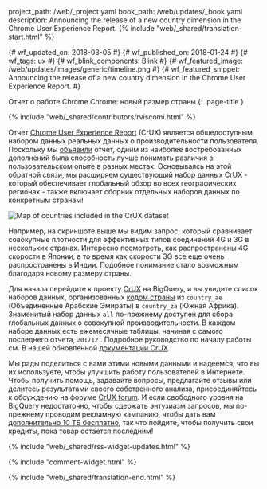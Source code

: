 project_path: /web/_project.yaml
book_path: /web/updates/_book.yaml
description: Announcing the release of a new country dimension in the Chrome User Experience Report.
{% include "web/_shared/translation-start.html" %}

{# wf_updated_on: 2018-03-05 #}
{# wf_published_on: 2018-01-24 #}
{# wf_tags: ux #}
{# wf_blink_components: Blink #}
{# wf_featured_image: /web/updates/images/generic/timeline.png #}
{# wf_featured_snippet: Announcing the release of a new country dimension in the Chrome User Experience Report. #}

Отчет о работе Chrome Chrome: новый размер страны {: .page-title }

{% include "web/_shared/contributors/rviscomi.html" %}

<div class="clearfix"></div>

Отчет [Chrome User Experience Report](/web/tools/chrome-user-experience-report/) (CrUX) является общедоступным набором данных реальных данных о производительности пользователя. Поскольку мы [объявили](https://blog.chromium.org/2017/10/introducing-chrome-user-experience-report.html) отчет, одним из наиболее востребованных дополнений была способность лучше понимать различия в пользовательском опыте в разных местах. Основываясь на этой обратной связи, мы расширяем существующий набор данных CrUX - который обеспечивает глобальный обзор во всех географических регионах - также включает сборник отдельных наборов данных по конкретным странам!

<img src="/web/updates/images/2018/01/crux-countries.png"
    alt="Map of countries included in the CrUX dataset"/>

Например, на скриншоте выше мы видим запрос, который сравнивает совокупные плотности для эффективных типов соединений 4G и 3G в нескольких странах. Интересно посмотреть, как распространены 4G скорости в Японии, в то время как скорости 3G все еще очень распространены в Индии. Подобное понимание стало возможным благодаря новому размеру страны.

Для начала перейдите к проекту [CrUX](https://bigquery.cloud.google.com/dataset/chrome-ux-report:all) на BigQuery, и вы увидите список наборов данных, организованных [кодом страны](https://en.wikipedia.org/wiki/ISO_3166-1_alpha-2) из `country_ae` (Объединенные Арабские Эмираты) в `country_za` (Южная Африка). Знаменитый набор данных `all` по-прежнему доступен для сбора глобальных данных о совокупной производительности. В каждом наборе данных есть ежемесячные таблицы, начиная с самого последнего отчета, `201712` . Подробное руководство по началу работы см. В нашей обновленной [документации CrUX](/web/tools/chrome-user-experience-report/).

Мы рады поделиться с вами этими новыми данными и надеемся, что вы их используете, чтобы улучшить работу пользователей в Интернете. Чтобы получить помощь, задавайте вопросы, предлагайте отзывы или делитесь результатами своего собственного анализа, присоединяйтесь к обсуждению на форуме [CrUX forum](https://groups.google.com/a/chromium.org/forum/#!forum/chrome-ux-report). И если свободного уровня на BigQuery недостаточно, чтобы сдержать энтузиазм запросов, мы по-прежнему проводим рекламную кампанию, чтобы дать вам [дополнительно 10 ТБ бесплатно](https://docs.google.com/forms/d/e/1FAIpQLSeMYnz93JQuO7rPewVrKpLfxO7JREOysti0CQyRo31bc7cXHA/viewform), так что пойдите, чтобы получить свои кредиты, пока товар остается последним!

{% include "web/_shared/rss-widget-updates.html" %}

{% include "comment-widget.html" %}

{% include "web/_shared/translation-end.html" %}